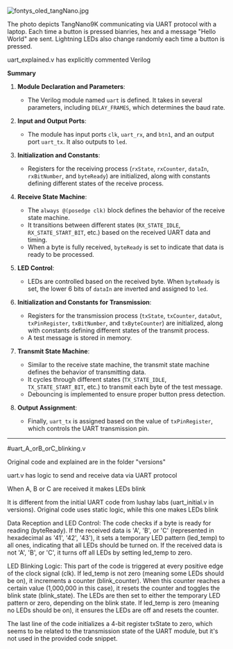 ![fontys_oled_tangNano.jpg](https://drive.google.com/uc?export=view&id=1Of7XyZnfqRW3BLoUy0Nbts_IfWVlpnaz)

The photo depicts TangNano9K communicating via UART protocol with a laptop. Each time a button is pressed bianries, hex and a message "Hello World" are sent. Lightning LEDs also change randomly each time a button is pressed.

uart_explained.v has explicitly commented Verilog

**Summary** 

1. **Module Declaration and Parameters**:
   - The Verilog module named `uart` is defined. It takes in several parameters, including `DELAY_FRAMES`, which determines the baud rate.
   
2. **Input and Output Ports**:
   - The module has input ports `clk`, `uart_rx`, and `btn1`, and an output port `uart_tx`. It also outputs to `led`.

3. **Initialization and Constants**:
   - Registers for the receiving process (`rxState`, `rxCounter`, `dataIn`, `rxBitNumber`, and `byteReady`) are initialized, along with constants defining different states of the receive process.
   
4. **Receive State Machine**:
   - The `always @(posedge clk)` block defines the behavior of the receive state machine.
   - It transitions between different states (`RX_STATE_IDLE`, `RX_STATE_START_BIT`, etc.) based on the received UART data and timing.
   - When a byte is fully received, `byteReady` is set to indicate that data is ready to be processed.
   
5. **LED Control**:
   - LEDs are controlled based on the received byte. When `byteReady` is set, the lower 6 bits of `dataIn` are inverted and assigned to `led`.
   
6. **Initialization and Constants for Transmission**:
   - Registers for the transmission process (`txState`, `txCounter`, `dataOut`, `txPinRegister`, `txBitNumber`, and `txByteCounter`) are initialized, along with constants defining different states of the transmit process.
   - A test message is stored in memory.
   
7. **Transmit State Machine**:
   - Similar to the receive state machine, the transmit state machine defines the behavior of transmitting data.
   - It cycles through different states (`TX_STATE_IDLE`, `TX_STATE_START_BIT`, etc.) to transmit each byte of the test message.
   - Debouncing is implemented to ensure proper button press detection.

8. **Output Assignment**:
   - Finally, `uart_tx` is assigned based on the value of `txPinRegister`, which controls the UART transmission pin.


----
#uart_A_orB_orC_blinking.v

Original code and explained are in the folder "versions"

uart.v has logic to send and receive data via UART protocol 

When A, B or C are received it makes LEDs blink 

It is different from the initial UART code from lushay labs (uart_initial.v in versions). 
Original code uses static logic, while this one makes LEDs blink

Data Reception and LED Control: 
The code checks if a byte is ready for reading (byteReady). If the received data is 'A', 'B', or 'C' (represented in hexadecimal as '41', '42', '43'), it sets a temporary LED pattern (led_temp) to all ones, indicating that all LEDs should be turned on. If the received data is not 'A', 'B', or 'C', it turns off all LEDs by setting led_temp to zero.

LED Blinking Logic: 
This part of the code is triggered at every positive edge of the clock signal (clk). If led_temp is not zero (meaning some LEDs should be on), it increments a counter (blink_counter). When this counter reaches a certain value (1,000,000 in this case), it resets the counter and toggles the blink state (blink_state). The LEDs are then set to either the temporary LED pattern or zero, depending on the blink state. If led_temp is zero (meaning no LEDs should be on), it ensures the LEDs are off and resets the counter.

The last line of the code initializes a 4-bit register txState to zero, which seems to be related to the transmission state of the UART module, but it's not used in the provided code snippet.